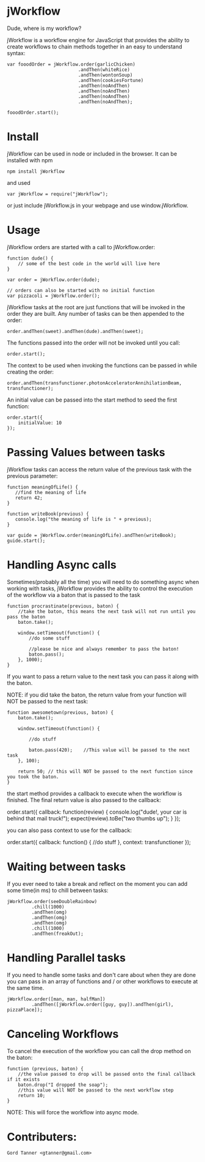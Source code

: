 # jWorkflow
Dude, where is my workflow?

jWorkflow is a workflow engine for JavaScript that provides the ability to
create workflows to chain methods together in an easy to understand syntax:

    var fooodOrder = jWorkflow.order(garlicChicken)
                              .andThen(whiteRice)
                              .andThen(wontonSoup)
                              .andThen(cookiesFortune)
                              .andThen(noAndThen)
                              .andThen(noAndThen)
                              .andThen(noAndThen)
                              .andThen(noAndThen);

    fooodOrder.start();

# Install

jWorkflow can be used in node or included in the browser.  It can be installed with npm

    npm install jWorkflow

and used

    var jWorkflow = require("jWorkflow");

or just include jWorkflow.js in your webpage and use window.jWorkflow.

# Usage

jWorkflow orders are started with a call to jWorkflow.order:

    function dude() {
        // some of the best code in the world will live here
    }

    var order = jWorkflow.order(dude);

    // orders can also be started with no initial function
    var pizzacoli = jWorkflow.order();

jWorkflow tasks at the root are just functions that will be invoked in the order they are built.
Any number of tasks can be then appended to the order:

    order.andThen(sweet).andThen(dude).andThen(sweet);

The functions passed into the order will not be invoked until you call:

    order.start();

The context to be used when invoking the functions can be passed in while creating the order:

    order.andThen(transfunctioner.photonAcceleratorAnnihilationBeam, transfunctioner);

An initial value can be passed into the start method to seed the first function:

    order.start({
        initialValue: 10
    });

# Passing Values between tasks

jWorkflow tasks can access the return value of the previous task with the previous parameter:

    function meaningOfLife() {
       //find the meaning of life
       return 42; 
    }
    
    function writeBook(previous) {
       console.log("the meaning of life is " + previous);
    }

    var guide = jWorkflow.order(meaningOfLife).andThen(writeBook);
    guide.start();

# Handling Async calls

Sometimes(probably all the time) you will need to do something async when working with
tasks, jWorkflow provides the ability to control the execution of the workflow via a
baton that is passed to the task

    function procrastinate(previous, baton) {
        //take the baton, this means the next task will not run until you pass the baton
        baton.take();

        window.setTimeout(function() {
            //do some stuff

            //please be nice and always remember to pass the baton!
            baton.pass();
        }, 1000);
    }

If you want to pass a return value to the next task you can pass it along with the
baton.

NOTE: if you did take the baton, the return value from your function will NOT be passed to 
the next task:

    function awesometown(previous, baton) {
        baton.take();

        window.setTimeout(function() {
            
            //do stuff
            
            baton.pass(420);    //This value will be passed to the next task
        }, 100);

        return 50; // this will NOT be passed to the next function since you took the baton.
    }


the start method provides a callback to execute when the workflow is finished.  The final
return value is also passed to the callback:

   order.start({
       callback: function(review) {
               console.log("dude!, your car is behind that mail truck!");
               expect(review).toBe("two thumbs up");
       }
   });

you can also pass context to use for the callback:

   order.start({
       callback: function() {
           //do stuff
       }, 
       context: transfunctioner
   });
    
# Waiting between tasks

If you ever need to take a break and reflect on the moment you can add some time(in ms) to chill between tasks:

    jWorkflow.order(seeDoubleRainbow)
             .chill(1000)
             .andThen(omg)
             .andThen(omg)
             .andThen(omg)
             .chill(1000)
             .andThen(freakOut);

# Handling Parallel tasks

If you need to handle some tasks and don't care about when they are done you can pass in an array of functions and / or other workflows to execute
at the same time.

    jWorkflow.order([man, man, halfMan])
             .andThen([jWorkflow.order([guy, guy]).andThen(girl), pizzaPlace]);

# Canceling Workflows

To cancel the execution of the workflow you can call the drop method on the baton:

    function (previous, baton) {
        //the value passed to drop will be passed onto the final callback if it exists
        baton.drop("I dropped the soap");
        //this value will NOT be passed to the next workflow step
        return 10;
    }

NOTE: This will force the workflow into async mode.

# Contributers:

    Gord Tanner <gtanner@gmail.com>
